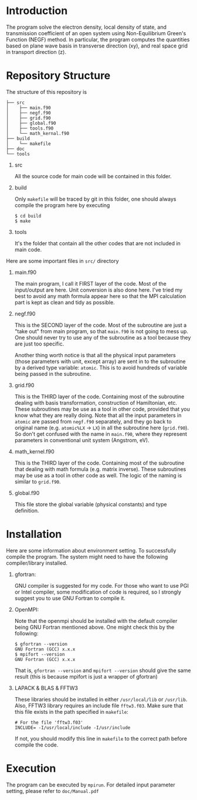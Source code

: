 # Introduction
The program solve the electron density, local density of state, and transmission coefficient of an open system using Non-Equilibrium Green's Function (NEGF) method. In particular, the program computes the quantities based on plane wave basis in transverse direction (xy), and real space grid in transport direction (z).

# Repository Structure
The structure of this repository is
```
├── src
│    ├── main.f90
│    ├── negf.f90
│    ├── grid.f90
│    ├── global.f90
│    ├── tools.f90
│    └── math_kernal.f90
├── build
│    └── makefile
├── doc
└── tools
```
1. src

    All the source code for main code will be contained in this folder.

1. build

    Only `makefile` will be traced by git in this folder, one should always compile the program here by executing
    ```
    $ cd build
    $ make
    ```
1. tools

    It's the folder that contain all the other codes that are not included in main code.
    

Here are some important files in `src/` directory
1. main.f90

    The main program, I call it FIRST layer of the code. Most of the input/output are here. Unit conversion is also done here. I've tried my best to avoid any math formula appear here so that the MPI calculation part is kept as clean and tidy as possible.
1. negf.f90

    This is the SECOND layer of the code. Most of the subroutine are just a "take out" from main program, so that `main.f90` is not going to mess up. One should never try to use any of the subroutine as a tool because they are just too specific.

    Another thing worth notice is that all the physical input parameters (those parameters with unit, except array) are sent in to the subroutine by a derived type variable: `atomic`. This is to avoid hundreds of variable being passed in the subroutine.

1. grid.f90

    This is the THIRD layer of the code. Containing most of the subroutine dealing with basis transformation, construction of Hamiltonian, etc. These subroutines may be use as a tool in other code, provided that you know what they are really doing. Note that all the input parameters in `atomic` are passed from `negf.f90` separately, and they go back to original name (e.g. `atomic%LX` -> `LX`) in all the subroutine here (`grid.f90`). So don't get confused with the name in `main.f90`, where they represent parameters in conventional unit system (Angstrom, eV).

1. math_kernel.f90

    This is the THIRD layer of the code. Containing most of the subroutine that dealing with math formula (e.g. matrix inverse). These subroutines may be use as a tool in other code as well. The logic of the naming is similar to `grid.f90`.

1. global.f90

    This file store the global variable (physical constants) and type definition.

# Installation
Here are some information about environment setting. To successfully compile the program. The system might need to have the following compiler/library installed.

1. gfortran: 

    GNU compiler is suggested for my code. For those who want to use PGI or Intel compiler, some modification of code is required, so I strongly suggest you to use GNU Fortran to compile it.


1. OpenMPI:

    Note that the openmpi should be installed with the default compiler being GNU Fortran mentioned above. One might check this by the following:
    ```
    $ gfortran --version
    GNU Fortran (GCC) x.x.x
    $ mpifort --version
    GNU Fortran (GCC) x.x.x
    ```
    That is, `gfortran --version` and `mpifort --version` should give the same result (this is because mpifort is just a wrapper of gfortran)

1. LAPACK & BLAS & FFTW3

    These libraries should be installed in either `/usr/local/lib` or `/usr/lib`. Also, FFTW3 library requires an include file `fftw3.f03`. Make sure that this file exists in the path specified in `makefile`:
    ```
    # For the file 'fftw3.f03'
    INCLUDE= -I/usr/local/include -I/usr/include
    ```
    If not, you should modify this line in `makefile` to the correct path before compile the code.

# Execution
The program can be executed by `mpirun`. For detailed input parameter setting, please refer to `doc/Manual.pdf`